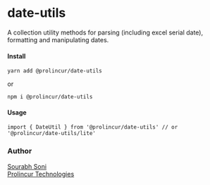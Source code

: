 # date-utils
A collection utility methods for parsing (including excel serial date), formatting and manipulating dates.


#### Install
```
yarn add @prolincur/date-utils
```
or
```
npm i @prolincur/date-utils
```

#### Usage
```
import { DateUtil } from '@prolincur/date-utils' // or '@prolincur/date-utils/lite'

```
### Author

[Sourabh Soni](https://prolincur.com)\
[Prolincur Technologies](https://prolincur.com)

